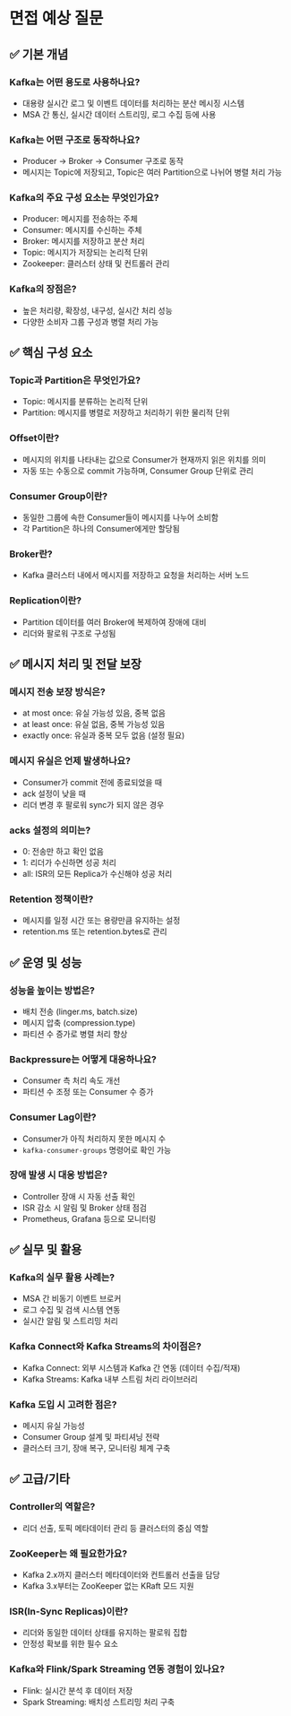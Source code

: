 # 면접 예상 질문

## ✅ 기본 개념

### Kafka는 어떤 용도로 사용하나요?

- 대용량 실시간 로그 및 이벤트 데이터를 처리하는 분산 메시징 시스템
- MSA 간 통신, 실시간 데이터 스트리밍, 로그 수집 등에 사용

### Kafka는 어떤 구조로 동작하나요?

- Producer → Broker → Consumer 구조로 동작
- 메시지는 Topic에 저장되고, Topic은 여러 Partition으로 나뉘어 병렬 처리 가능

### Kafka의 주요 구성 요소는 무엇인가요?

- Producer: 메시지를 전송하는 주체
- Consumer: 메시지를 수신하는 주체
- Broker: 메시지를 저장하고 분산 처리
- Topic: 메시지가 저장되는 논리적 단위
- Zookeeper: 클러스터 상태 및 컨트롤러 관리

### Kafka의 장점은?

- 높은 처리량, 확장성, 내구성, 실시간 처리 성능
- 다양한 소비자 그룹 구성과 병렬 처리 가능

## ✅ 핵심 구성 요소

### Topic과 Partition은 무엇인가요?

- Topic: 메시지를 분류하는 논리적 단위
- Partition: 메시지를 병렬로 저장하고 처리하기 위한 물리적 단위

### Offset이란?

- 메시지의 위치를 나타내는 값으로 Consumer가 현재까지 읽은 위치를 의미
- 자동 또는 수동으로 commit 가능하며, Consumer Group 단위로 관리

### Consumer Group이란?

- 동일한 그룹에 속한 Consumer들이 메시지를 나누어 소비함
- 각 Partition은 하나의 Consumer에게만 할당됨

### Broker란?

- Kafka 클러스터 내에서 메시지를 저장하고 요청을 처리하는 서버 노드

### Replication이란?

- Partition 데이터를 여러 Broker에 복제하여 장애에 대비
- 리더와 팔로워 구조로 구성됨

## ✅ 메시지 처리 및 전달 보장

### 메시지 전송 보장 방식은?

- at most once: 유실 가능성 있음, 중복 없음
- at least once: 유실 없음, 중복 가능성 있음
- exactly once: 유실과 중복 모두 없음 (설정 필요)

### 메시지 유실은 언제 발생하나요?

- Consumer가 commit 전에 종료되었을 때
- ack 설정이 낮을 때
- 리더 변경 후 팔로워 sync가 되지 않은 경우

### acks 설정의 의미는?

- 0: 전송만 하고 확인 없음
- 1: 리더가 수신하면 성공 처리
- all: ISR의 모든 Replica가 수신해야 성공 처리

### Retention 정책이란?

- 메시지를 일정 시간 또는 용량만큼 유지하는 설정
- retention.ms 또는 retention.bytes로 관리

## ✅ 운영 및 성능

### 성능을 높이는 방법은?

- 배치 전송 (linger.ms, batch.size)
- 메시지 압축 (compression.type)
- 파티션 수 증가로 병렬 처리 향상

### Backpressure는 어떻게 대응하나요?

- Consumer 측 처리 속도 개선
- 파티션 수 조정 또는 Consumer 수 증가

### Consumer Lag이란?

- Consumer가 아직 처리하지 못한 메시지 수
- `kafka-consumer-groups` 명령어로 확인 가능

### 장애 발생 시 대응 방법은?

- Controller 장애 시 자동 선출 확인
- ISR 감소 시 알림 및 Broker 상태 점검
- Prometheus, Grafana 등으로 모니터링

## ✅ 실무 및 활용

### Kafka의 실무 활용 사례는?

- MSA 간 비동기 이벤트 브로커
- 로그 수집 및 검색 시스템 연동
- 실시간 알림 및 스트리밍 처리

### Kafka Connect와 Kafka Streams의 차이점은?

- Kafka Connect: 외부 시스템과 Kafka 간 연동 (데이터 수집/적재)
- Kafka Streams: Kafka 내부 스트림 처리 라이브러리

### Kafka 도입 시 고려한 점은?

- 메시지 유실 가능성
- Consumer Group 설계 및 파티셔닝 전략
- 클러스터 크기, 장애 복구, 모니터링 체계 구축

## ✅ 고급/기타

### Controller의 역할은?

- 리더 선출, 토픽 메타데이터 관리 등 클러스터의 중심 역할

### ZooKeeper는 왜 필요한가요?

- Kafka 2.x까지 클러스터 메타데이터와 컨트롤러 선출을 담당
- Kafka 3.x부터는 ZooKeeper 없는 KRaft 모드 지원

### ISR(In-Sync Replicas)이란?

- 리더와 동일한 데이터 상태를 유지하는 팔로워 집합
- 안정성 확보를 위한 필수 요소

### Kafka와 Flink/Spark Streaming 연동 경험이 있나요?

- Flink: 실시간 분석 후 데이터 저장
- Spark Streaming: 배치성 스트리밍 처리 구축
